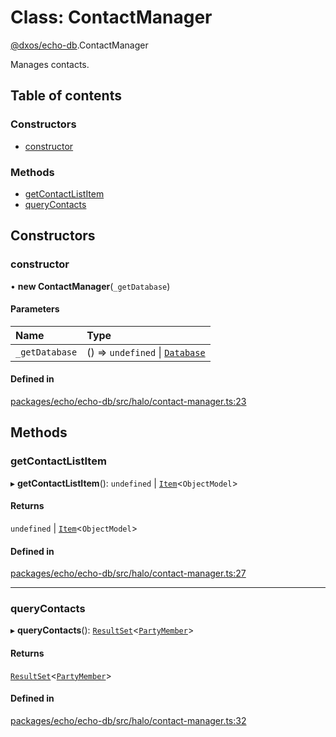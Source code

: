 # Class: ContactManager

[@dxos/echo-db](../modules/dxos_echo_db.md).ContactManager

Manages contacts.

## Table of contents

### Constructors

- [constructor](dxos_echo_db.ContactManager.md#constructor)

### Methods

- [getContactListItem](dxos_echo_db.ContactManager.md#getcontactlistitem)
- [queryContacts](dxos_echo_db.ContactManager.md#querycontacts)

## Constructors

### constructor

• **new ContactManager**(`_getDatabase`)

#### Parameters

| Name | Type |
| :------ | :------ |
| `_getDatabase` | () => `undefined` \| [`Database`](dxos_echo_db.Database.md) |

#### Defined in

[packages/echo/echo-db/src/halo/contact-manager.ts:23](https://github.com/dxos/dxos/blob/e3b936721/packages/echo/echo-db/src/halo/contact-manager.ts#L23)

## Methods

### getContactListItem

▸ **getContactListItem**(): `undefined` \| [`Item`](dxos_echo_db.Item.md)<`ObjectModel`\>

#### Returns

`undefined` \| [`Item`](dxos_echo_db.Item.md)<`ObjectModel`\>

#### Defined in

[packages/echo/echo-db/src/halo/contact-manager.ts:27](https://github.com/dxos/dxos/blob/e3b936721/packages/echo/echo-db/src/halo/contact-manager.ts#L27)

___

### queryContacts

▸ **queryContacts**(): [`ResultSet`](dxos_echo_db.ResultSet.md)<[`PartyMember`](../interfaces/dxos_echo_db.PartyMember.md)\>

#### Returns

[`ResultSet`](dxos_echo_db.ResultSet.md)<[`PartyMember`](../interfaces/dxos_echo_db.PartyMember.md)\>

#### Defined in

[packages/echo/echo-db/src/halo/contact-manager.ts:32](https://github.com/dxos/dxos/blob/e3b936721/packages/echo/echo-db/src/halo/contact-manager.ts#L32)

